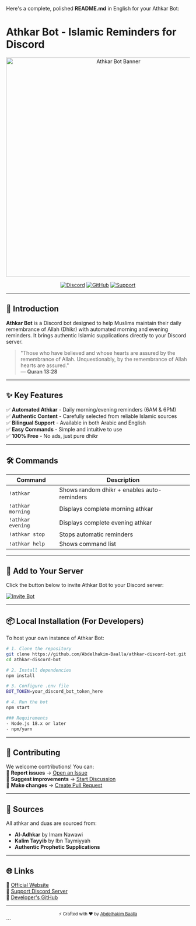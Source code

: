 Here's a complete, polished **README.md** in English for your Athkar Bot:


# Athkar Bot - Islamic Reminders for Discord  

<div align="center">
  <img src="https://athkar-bot.vercel.app/og-image.png" alt="Athkar Bot Banner" width="600"/>
  
  [![Discord](https://img.shields.io/badge/Add_to_Discord-7289DA?style=for-the-badge&logo=discord)](https://discord.com/oauth2/authorize?client_id=1368232333349486724&scope=bot&permissions=67584)
  [![GitHub](https://img.shields.io/badge/View_on_GitHub-181717?style=for-the-badge&logo=github)](https://github.com/Abdelhakim-Baalla/athkar-discord-bot)
  [![Support](https://img.shields.io/badge/Support_Server-5865F2?style=for-the-badge&logo=discord)](https://discord.gg/uG7MxUvw4w)
</div>

---

## 📖 Introduction  
**Athkar Bot** is a Discord bot designed to help Muslims maintain their daily remembrance of Allah (Dhikr) with automated morning and evening reminders. It brings authentic Islamic supplications directly to your Discord server.

> "Those who have believed and whose hearts are assured by the remembrance of Allah. Unquestionably, by the remembrance of Allah hearts are assured."  
> — **Quran 13:28**

---

## ✨ Key Features  
✅ **Automated Athkar** - Daily morning/evening reminders (6AM & 6PM)  
✅ **Authentic Content** - Carefully selected from reliable Islamic sources  
✅ **Bilingual Support** - Available in both Arabic and English  
✅ **Easy Commands** - Simple and intuitive to use  
✅ **100% Free** - No ads, just pure dhikr  

---

## 🛠️ Commands  

| Command                  | Description                                |
|-------------------------|------------------------------------------|
| `!athkar`               | Shows random dhikr + enables auto-reminders |
| `!athkar morning`       | Displays complete morning athkar          |
| `!athkar evening`       | Displays complete evening athkar          |
| `!athkar stop`          | Stops automatic reminders                |
| `!athkar help`          | Shows command list                       |

---

## 🔌 Add to Your Server  
Click the button below to invite Athkar Bot to your Discord server:  

[![Invite Bot](https://img.shields.io/badge/-Invite_Athkar_Bot-7289DA?style=for-the-badge&logo=discord)](https://discord.com/oauth2/authorize?client_id=1368232333349486724&scope=bot&permissions=67584)

---

## 📦 Local Installation (For Developers)  
To host your own instance of Athkar Bot:

```bash
# 1. Clone the repository
git clone https://github.com/Abdelhakim-Baalla/athkar-discord-bot.git
cd athkar-discord-bot

# 2. Install dependencies
npm install

# 3. Configure .env file
BOT_TOKEN=your_discord_bot_token_here

# 4. Run the bot
npm start

### Requirements  
- Node.js 18.x or later  
- npm/yarn  
```
---

## 🤝 Contributing  
We welcome contributions! You can:  
🔹 **Report issues** → [Open an Issue](https://github.com/Abdelhakim-Baalla/athkar-discord-bot/issues)  
🔹 **Suggest improvements** → [Start Discussion](https://github.com/Abdelhakim-Baalla/athkar-discord-bot/discussions)  
🔹 **Make changes** → [Create Pull Request](https://github.com/Abdelhakim-Baalla/athkar-discord-bot/pulls)  

---

## 📜 Sources  
All athkar and duas are sourced from:  
- **Al-Adhkar** by Imam Nawawi  
- **Kalim Tayyib** by Ibn Taymiyyah  
- **Authentic Prophetic Supplications**  

---

## 🌐 Links  
🔗 [Official Website](https://athkar-bot.vercel.app/)  
🔗 [Support Discord Server](https://discord.gg/uG7MxUvw4w)  
🔗 [Developer's GitHub](https://github.com/Abdelhakim-Baalla)  

---

<div align="center">
  <sub>⚡ Crafted with ❤️ by <a href="https://github.com/Abdelhakim-Baalla">Abdelhakim Baalla</a></sub>
</div>
```
